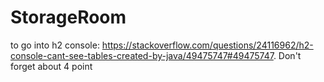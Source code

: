 # StorageRoom

to go into h2 console: https://stackoverflow.com/questions/24116962/h2-console-cant-see-tables-created-by-java/49475747#49475747. Don't forget about 4 point
